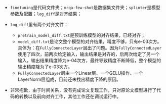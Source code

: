 - `finetuning`是代码文件夹；`mrqa-few-shot`是数据集文件夹；`splinter`是模型参数及配置；`log_diff`是对齐结果；
- `log_diff`里有两个对齐文件：
  - `pretrain_model_diff.txt`是预训练模型的对齐结果，已经对齐；
  - `model_diff.txt`是论文整个模型的对齐结果，精度不够，只有e-03次方。具体为：在`FullyConnectedLayer`层出了问题。因为`FullyConnectedLayer`使用了四次，前两次给定输入，输出结果是对齐的，后两次给定了另一个输入，输出结果精度降为e-04次方，最终导致精度不断降低，整个模型的输出精度降为了e-03次方。
  - `FullyConnectedLayer`层由一个Linear层、一个GELU操作、一个LayerNorm层组成，目前还未找出精度下降的原因。

- 非常抱歉，由于时间关系，没有完成论文复现工作，只对原论文模型进行了代码的转换以及前向对齐工作，其他工作还在调试运行中。

